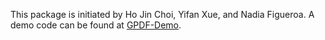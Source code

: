 This package is initiated by Ho Jin Choi, Yifan Xue, and Nadia Figueroa.
A demo code can be found at [GPDF-Demo](https://github.com/cr139139/gpdf-demo).